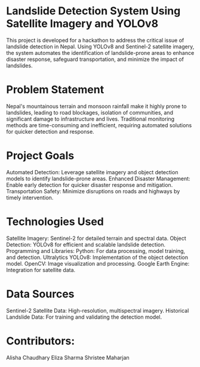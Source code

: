 # Landslide Detection System Using Satellite Imagery and YOLOv8
This project is developed for a hackathon to address the critical issue of landslide detection in Nepal. Using YOLOv8 and Sentinel-2 satellite imagery, the system automates the identification of landslide-prone areas to enhance disaster response, safeguard transportation, and minimize the impact of landslides.
# Problem Statement
Nepal's mountainous terrain and monsoon rainfall make it highly prone to landslides, leading to road blockages, isolation of communities, and significant damage to infrastructure and lives. Traditional monitoring methods are time-consuming and inefficient, requiring automated solutions for quicker detection and response.
# Project Goals
Automated Detection: Leverage satellite imagery and object detection models to identify landslide-prone areas.
Enhanced Disaster Management: Enable early detection for quicker disaster response and mitigation.
Transportation Safety: Minimize disruptions on roads and highways by timely intervention.
# Technologies Used
Satellite Imagery: Sentinel-2 for detailed terrain and spectral data.
Object Detection: YOLOv8 for efficient and scalable landslide detection.
Programming and Libraries:
Python: For data processing, model training, and detection.
Ultralytics YOLOv8: Implementation of the object detection model.
OpenCV: Image visualization and processing.
Google Earth Engine: Integration for satellite data.
# Data Sources
Sentinel-2 Satellite Data: High-resolution, multispectral imagery.
Historical Landslide Data: For training and validating the detection model.
# Contributors:
Alisha Chaudhary
Eliza Sharma
Shristee Maharjan
